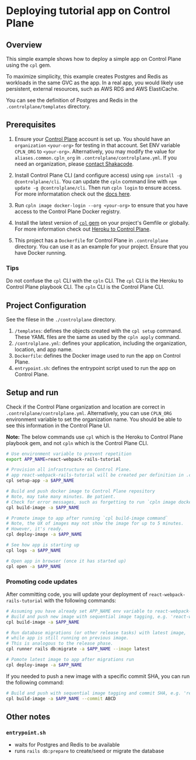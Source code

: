 # Deploying tutorial app on Control Plane

## Overview
This simple example shows how to deploy a simple app on Control Plane using the `cpl` gem.

To maximize simplicity, this example creates Postgres and Redis as workloads in the same GVC as the app.
In a real app, you would likely use persistent, external resources, such as AWS RDS and AWS ElastiCache.

You can see the definition of Postgres and Redis in the `.controlplane/templates` directory.

## Prerequisites

1. Ensure your [Control Plane](https://controlplane.com) account is set up.
You should have an `organization` `<your-org>` for testing in that account.
Set ENV variable `CPLN_ORG` to `<your-org>`. Alternatively, you may modify the 
value for `aliases.common.cpln_org` in `.controlplane/controlplane.yml`.
If you need an organization, please [contact Shakacode](mailto:controlplane@shakacode.com).

2. Install Control Plane CLI (and configure access) using `npm install -g @controlplane/cli`.
You can update the `cpln` command line with `npm update -g @controlplane/cli`.
Then run `cpln login` to ensure access.
For more informatation check out the
[docs here](https://docs.controlplane.com/quickstart/quick-start-3-cli#getting-started-with-the-cli).

3. Run `cpln image docker-login --org <your-org>` to ensure that you have access to the Control Plane Docker registry.

4. Install the latest version of
[`cpl` gem](https://rubygems.org/gems/cpl)
on your project's Gemfile or globally.
For more information check out
[Heroku to Control Plane](https://github.com/shakacode/heroku-to-control-plane).

5. This project has a `Dockerfile` for Control Plane in `.controlplane` directory.
You can use it as an example for your project.
Ensure that you have Docker running.

### Tips
Do not confuse the `cpl` CLI with the `cpln` CLI.
The `cpl` CLI is the Heroku to Control Plane playbook CLI.
The `cpln` CLI is the Control Plane CLI.

## Project Configuration
See the filese in the `./controlplane` directory.

1. `/templates`: defines the objects created with the `cpl setup` command.
These YAML files are the same as used by the `cpln apply` command.
2. `/controlplane.yml`: defines your application, including the organization, location, and app name.
3. `Dockerfile`: defines the Docker image used to run the app on Control Plane.
4. `entrypoint.sh`: defines the entrypoint script used to run the app on Control Plane.

## Setup and run

Check if the Control Plane organization and location are correct in `.controlplane/controlplane.yml`.
Alternatively, you can use `CPLN_ORG` environment variable to set the organization name.
You should be able to see this information in the Control Plane UI.

**Note:** The below commands use `cpl` which is the Heroku to Control Plane playbook gem,
and not `cpln` which is the Control Plane CLI.

```sh
# Use environment variable to prevent repetition
export APP_NAME=react-webpack-rails-tutorial

# Provision all infrastructure on Control Plane.
# app react-webpack-rails-tutorial will be created per definition in .controlplane/controlplane.yml
cpl setup-app -a $APP_NAME

# Build and push docker image to Control Plane repository
# Note, may take many minutes. Be patient.
# Check for error messages, such as forgetting to run `cpln image docker-login --org <your-org>`
cpl build-image -a $APP_NAME

# Promote image to app after running `cpl build-image command`
# Note, the UX of images may not show the image for up to 5 minutes.
# However, it's ready.
cpl deploy-image -a $APP_NAME

# See how app is starting up
cpl logs -a $APP_NAME

# Open app in browser (once it has started up)
cpl open -a $APP_NAME
```

### Promoting code updates

After committing code, you will update your deployment of `react-webpack-rails-tutorial` with the following commands:

```sh
# Assuming you have already set APP_NAME env variable to react-webpack-rails-tutorial
# Build and push new image with sequential image tagging, e.g. 'react-webpack-rails-tutorial:1', then 'react-webpack-rails-tutorial:2', etc.
cpl build-image -a $APP_NAME

# Run database migrations (or other release tasks) with latest image,
# while app is still running on previous image.
# This is analogous to the release phase.
cpl runner rails db:migrate -a $APP_NAME --image latest

# Pomote latest image to app after migrations run
cpl deploy-image -a $APP_NAME
```

If you needed to push a new image with a specific commit SHA, you can run the following command:

```sh
# Build and push with sequential image tagging and commit SHA, e.g. 'react-webpack-rails-tutorial:123_ABCD'
cpl build-image -a $APP_NAME --commit ABCD
```

## Other notes

### `entrypoint.sh`
- waits for Postgres and Redis to be available
- runs `rails db:prepare` to create/seed or migrate the database
